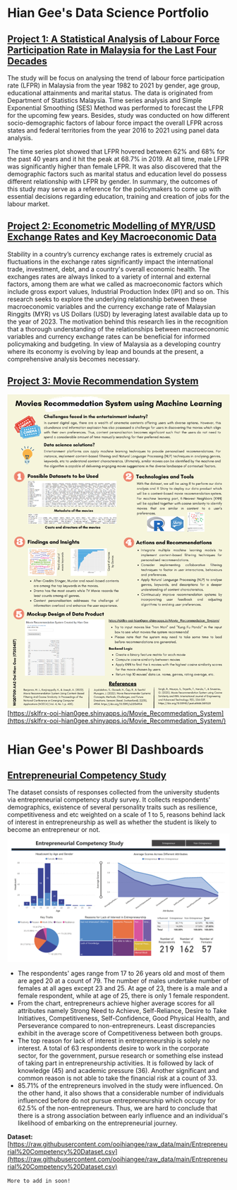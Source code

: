 # Hian Gee's Data Science Portfolio

## [Project 1: A Statistical Analysis of Labour Force Participation Rate in Malaysia for the Last Four Decades](https://github.com/ooihiangee/Data-Science-Projects/tree/main/Economic%20Modelling%20of%20MYR%20to%20USD%20Exchange%20Rates%20and%20Key%20Macroeconomic%20Factors)

The study will be focus on analysing the trend of labour force participation rate (LFPR) in Malaysia from the year 1982 to 2021 by gender, age group, educational attainments and marital status. The data is originated from Department of Statistics Malaysia. Time series analysis and Simple Exponential Smoothing (SES) Method was performed to forecast the LFPR for the upcoming few years. Besides, study was conducted on how different socio-demographic factors of labour force impact the overall LFPR across states and federal territories from the year 2016 to 2021 using panel data analysis. 

The time series plot showed that LFPR hovered between 62% and 68% for the past 40 years and it hit the peak at 68.7% in 2019. At all time, male LFPR was significantly higher than female LFPR. It was also discovered that the demographic factors such as marital status and education level do possess different relationship with LFPR by gender. In summary, the outcomes of this study may serve as a reference for the policymakers to come up with essential decisions regarding education, training and creation of jobs for the labour market.


## [Project 2: Econometric Modelling of MYR/USD Exchange Rates and Key Macroeconomic Data](https://colab.research.google.com/drive/13YJUUWhTPRoTUwjMGC2OA9Hx_1n4LtYQ?usp=sharing)

Stability in a country’s currency exchange rates is extremely crucial as fluctuations in the exchange rates significantly impact the international trade, investment, debt, and a country's overall economic health. The exchanges rates are always linked to a variety of internal and external factors, among them are what we called as macroeconomic factors which include gross export values, Industrial Production Index (IPI) and so on. This research seeks to explore the underlying relationship between these macroeconomic variables and the currency exchange rate of Malaysian Ringgits (MYR) vs US Dollars (USD) by leveraging latest available data up to the year of 2023. The motivation behind this research lies in the recognition that a thorough understanding of the relationships between macroeconomic variables and currency exchange rates can be beneficial for informed policymaking and budgeting. In view of Malaysia as a developing country where its economy is evolving by leap and bounds at the present, a comprehensive analysis becomes necessary.


## [Project 3: Movie Recommendation System](https://github.com/ooihiangee/Data-Science-Projects/tree/main/Movie%20Recommendation%20System)
![Movie Recommendation System using R](https://raw.githubusercontent.com/ooihiangee/Data-Science-Projects/main/Movie%20Recommendation%20System/Movie%20Recommendation%20System.png)
[https://sklfrx-ooi-hian0gee.shinyapps.io/Movie_Recommedation_System](https://sklfrx-ooi-hian0gee.shinyapps.io/Movie_Recommedation_System/)

# Hian Gee's Power BI Dashboards

## [Entrepreneurial Competency Study](https://app.powerbi.com/groups/me/reports/1515d8b6-1efb-417a-ab6a-50bffe05a2ba/ReportSection?experience=power-bi)
The dataset consists of responses collected from the university students via entrepreneurial competency study survey. It collects respondents' demographics, existence of several personality traits such as resilience, competitiveness and etc weighted on a scale of 1 to 5, reasons behind lack of interest in entrepreneurship as well as whether the student is likely to become an entrepreneur or not.
![Entrepreneurial Competency Study Dashboard](https://raw.githubusercontent.com/ooihiangee/Data-Science-Projects/main/BI%20dashboards/Entrepreneurial%20Competency.png)

* The respondents' ages range from 17 to 26 years old and most of them are aged 20 at a count of 79. The number of males undertake number of females at all ages except 23 and 25. At age of 23, there is a male and a female respondent, while at age of 25, there is only 1 female respondent.
* From the chart, entrepreneurs achieve higher average scores for all attributes namely Strong Need to Achieve, Self-Reliance, Desire to Take Initiatives, Competitiveness, Self-Confidence, Good Physical Health, and Perseverance compared to non-entrepreneurs. Least discrepancies exhibit in the average score of Competitiveness between both groups.
* The top reason for lack of interest in entrepreneurship is solely no interest. A total of 63 respondents desire to work in the corporate sector, for the government, pursue research or something else instead of taking part in entrepreneurship activities. It is followed by lack of knowledge (45) and academic pressure (36). Another significant and common reason is not able to take the financial risk at a count of 33.
* 85.71% of the entrepreneurs involved in the study were influenced. On the other hand, it also shows that a considerable number of individuals influenced before do not pursue entrepreneurship which occupy for 62.5% of the non-entrepreneurs. Thus, we are hard to conclude that there is a strong association between early influence and an individual's likelihood of embarking on the entrepreneurial journey.

**Dataset:** [https://raw.githubusercontent.com/ooihiangee/raw_data/main/Entrepreneurial%20Competency%20Dataset.csv](https://raw.githubusercontent.com/ooihiangee/raw_data/main/Entrepreneurial%20Competency%20Dataset.csv)

`More to add in soon!`
